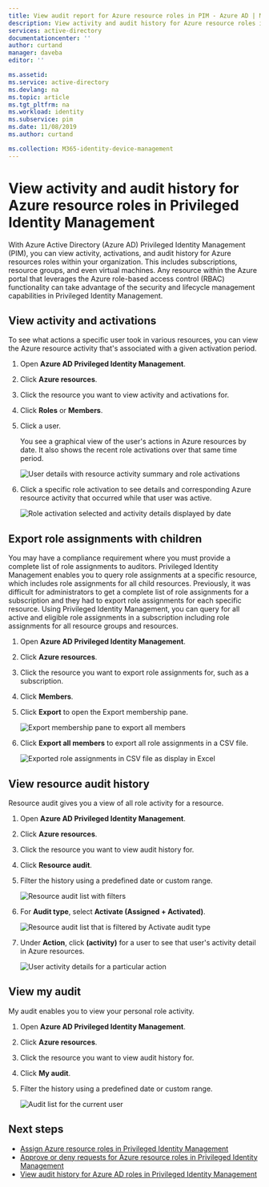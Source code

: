 ```yaml
---
title: View audit report for Azure resource roles in PIM - Azure AD | Microsoft Docs
description: View activity and audit history for Azure resource roles in Azure AD Privileged Identity Management (PIM).
services: active-directory
documentationcenter: ''
author: curtand
manager: daveba
editor: ''

ms.assetid:
ms.service: active-directory
ms.devlang: na
ms.topic: article
ms.tgt_pltfrm: na
ms.workload: identity
ms.subservice: pim
ms.date: 11/08/2019
ms.author: curtand

ms.collection: M365-identity-device-management
---
```

# View activity and audit history for Azure resource roles in Privileged Identity Management

With Azure Active Directory (Azure AD) Privileged Identity Management (PIM), you can view activity, activations, and audit history for Azure resources roles within your organization. This includes subscriptions, resource groups, and even virtual machines. Any resource within the Azure portal that leverages the Azure role-based access control (RBAC) functionality can take advantage of the security and lifecycle management capabilities in Privileged Identity Management.

## View activity and activations

To see what actions a specific user took in various resources, you can view the Azure resource activity that's associated with a given activation period.

1. Open **Azure AD Privileged Identity Management**.

1. Click **Azure resources**.

1. Click the resource you want to view activity and activations for.

1. Click **Roles** or **Members**.

1. Click a user.

    You see a graphical view of the user's actions in Azure resources by date. It also shows the recent role activations over that same time period.

    ![User details with resource activity summary and role activations](media/azure-pim-resource-rbac/rbac-user-details.png)

1. Click a specific role activation to see details and corresponding Azure resource activity that occurred while that user was active.

    ![Role activation selected and activity details displayed by date](media/azure-pim-resource-rbac/rbac-user-resource-activity.png)

## Export role assignments with children

You may have a compliance requirement where you must provide a complete list of role assignments to auditors. Privileged Identity Management enables you to query role assignments at a specific resource, which includes role assignments for all child resources. Previously, it was difficult for administrators to get a complete list of role assignments for a subscription and they had to export role assignments for each specific resource. Using Privileged Identity Management, you can query for all active and eligible role assignments in a subscription including role assignments for all resource groups and resources.

1. Open **Azure AD Privileged Identity Management**.

1. Click **Azure resources**.

1. Click the resource you want to export role assignments for, such as a subscription.

1. Click **Members**.

1. Click **Export** to open the Export membership pane.

    ![Export membership pane to export all members](media/azure-pim-resource-rbac/export-membership.png)

1. Click **Export all members** to export all role assignments in a CSV file.

    ![Exported role assignments in CSV file as display in Excel](media/azure-pim-resource-rbac/export-csv.png)

## View resource audit history

Resource audit gives you a view of all role activity for a resource.

1. Open **Azure AD Privileged Identity Management**.

1. Click **Azure resources**.

1. Click the resource you want to view audit history for.

1. Click **Resource audit**.

1. Filter the history using a predefined date or custom range.

    ![Resource audit list with filters](media/azure-pim-resource-rbac/rbac-resource-audit.png)

1. For **Audit type**, select **Activate (Assigned + Activated)**.

    ![Resource audit list that is filtered by Activate audit type](media/azure-pim-resource-rbac/rbac-audit-activity.png)

1. Under **Action**, click **(activity)** for a user to see that user's activity detail in Azure resources.

    ![User activity details for a particular action](media/azure-pim-resource-rbac/rbac-audit-activity-details.png)

## View my audit

My audit enables you to view your personal role activity.

1. Open **Azure AD Privileged Identity Management**.

1. Click **Azure resources**.

1. Click the resource you want to view audit history for.

1. Click **My audit**.

1. Filter the history using a predefined date or custom range.

    ![Audit list for the current user](media/azure-pim-resource-rbac/my-audit-time.png)

## Next steps

- [Assign Azure resource roles in Privileged Identity Management](pim-resource-roles-assign-roles.md)
- [Approve or deny requests for Azure resource roles in Privileged Identity Management](pim-resource-roles-approval-workflow.md)
- [View audit history for Azure AD roles in Privileged Identity Management](pim-how-to-use-audit-log.md)
